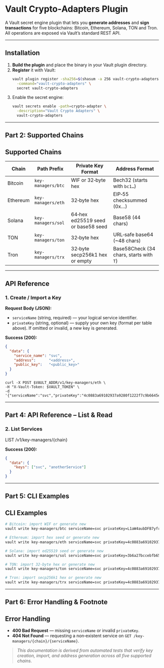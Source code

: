 # Vault Crypto‑Adapters Plugin

A Vault secret engine plugin that lets you **generate addresses** and **sign transactions** for five blockchains: Bitcoin, Ethereum, Solana, TON and Tron. All operations are exposed via Vault’s standard REST API.

---

## Installation

1. **Build the plugin** and place the binary in your Vault plugin directory.
2. **Register** it with Vault:
   ```sh
   vault plugin register -sha256=$(shasum -a 256 vault-crypto-adapters | awk '{print $1}') \
     -command="vault-crypto-adapters" \
     secret vault-crypto-adapters
3. Enable the secret engine:
    ```sh
    vault secrets enable -path=crypto-adapter \
      -description="Vault Crypto Adapters" \
      vault-crypto-adapters
    ```
---

**Part 2: Supported Chains**
---

## Supported Chains

| Chain     | Path Prefix           | Private Key Format                                         | Address Format                                    |
|-----------|-----------------------|------------------------------------------------------------|---------------------------------------------------|
| Bitcoin   | `key-managers/btc`    | WIF or 32‑byte hex                                         | Bech32 (starts with `bc1…`)                       |
| Ethereum  | `key-managers/eth`    | 32‑byte hex                                                | EIP‑55 checksummed (0x…)                           |
| Solana    | `key-managers/sol`    | 64‑hex ed25519 seed or base58 seed                         | Base58 (44 chars)                                  |
| TON       | `key-managers/ton`    | 32‑byte hex                                                | URL‑safe base64 (~48 chars)                        |
| Tron      | `key-managers/trx`    | 32‑byte secp256k1 hex or empty                             | Base58Check (34 chars, starts with `T`)            |


---

## API Reference

### 1. Create / Import a Key

**Request Body (JSON):**
- `serviceName` (string, required) — your logical service identifier.  
- `privateKey` (string, optional) — supply your own key (format per table above). If omitted or invalid, a new key is generated.

**Success (200):**
```json
{
  "data": {
    "service_name": "svc",
    "address":      "<address>",
    "public_key":   "<public_key>"
  }
}
```

```
curl -X POST $VAULT_ADDR/v1/key-managers/eth \
-H "X-Vault-Token: $VAULT_TOKEN" \
-d '{"serviceName":"svc","privateKey":"4c0883a69102937a9280f1222f7c9b6645e1a3c7bf2e5b4cd0bd58d7f9f5d9b7"}'
```

---

**Part 4: API Reference – List & Read**  
---

### 2. List Services

LIST /v1/key-managers/{chain}


**Success (200):**
```json
{
  "data": {
    "keys": ["svc", "anotherService"]
  }
}
```


---

**Part 5: CLI Examples**  
---

## CLI Examples

```sh
# Bitcoin: import WIF or generate new
vault write key-managers/btc serviceName=svc privateKey=L1aW4aubDFB7yfras2S1mN3bqg9...

# Ethereum: import hex seed or generate new
vault write key-managers/eth serviceName=svc privateKey=4c0883a69102937a9280f1222f7c9b6645e1a3c7bf2e5b4cd0bd58d7f9f5d9b7

# Solana: import ed25519 seed or generate new
vault write key-managers/sol serviceName=svc privateKey=3b6a27bccebfb65a6d8c3e78bf84df3e7a32b29b77b680f7f245d3c5f5b0a1b2

# TON: import 32‑byte hex or generate new
vault write key-managers/ton serviceName=svc privateKey=4c0883a69102937a9280f1222f7c9b6645e1a3c7bf2e5b4cd0bd58d7f9f5d9b7

# Tron: import secp256k1 hex or generate new
vault write key-managers/trx serviceName=svc privateKey=4c0883a69102937a9280f1222f7c9b6645e1a3c7bf2e5b4cd0bd58d7f9f5d9b7
```


---

**Part 6: Error Handling & Footnote**  
---

## Error Handling

- **400 Bad Request** — missing `serviceName` or invalid `privateKey`.  
- **404 Not Found** — requesting a non‑existent service on `GET /key-managers/{chain}/{serviceName}`.

> _This documentation is derived from automated tests that verify key creation, import, and address generation across all five supported chains._
